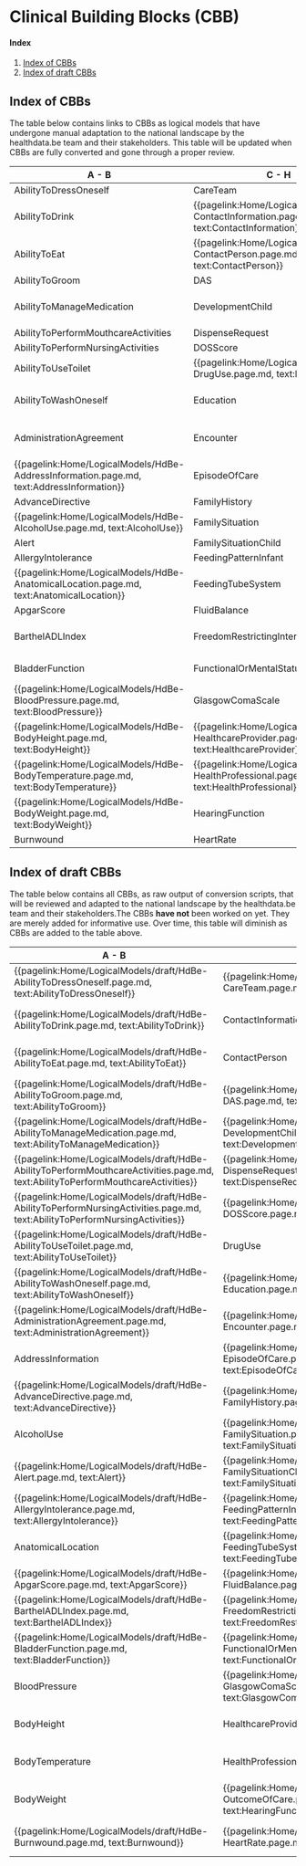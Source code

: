 # Clinical Building Blocks (CBB)
#### Index
1. [Index of CBBs](#IndexOfCBB)
2. [Index of draft CBBs](#IndexOfDraftCBB)

## Index of CBBs<a name="IndexOfCBB"></a> 
The table below contains links to CBBs as logical models that have undergone manual adaptation to the national landscape by the healthdata.be team and their stakeholders. This table will be updated when CBBs are fully converted and gone through a proper review.

|  A - B  |  C - H | H - P  |  P - T  |
|---|---|---|---|
| AbilityToDressOneself   <!--{{pagelink:Home/LogicalModels/HdBe-AbilityToDressOneself.page.md,   text:AbilityToDressOneself}}   --> | CareTeam   <!--{{pagelink:Home/LogicalModels/HdBe-CareTeam.page.md,   text:CareTeam}}--> | HelpFromOthers   <!--{{pagelink:Home/LogicalModels/HdBe-HelpFromOthers.page.md,   text:HelpFromOthers}}--> | PainScore   <!--{{pagelink:Home/LogicalModels/HdBe-PainScore.page.md,   text:PainScore}}--> |
| AbilityToDrink   <!--{{pagelink:Home/LogicalModels/HdBe-AbilityToDrink.page.md,   text:AbilityToDrink}}   --> | {{pagelink:Home/LogicalModels/HdBe-ContactInformation.page.md,   text:ContactInformation}} | IllnessPerception   <!--{{pagelink:Home/LogicalModels/HdBe-IllnessPerception.page.md,   text:IllnessPerception}}--> | Payer <!--   {{pagelink:Home/LogicalModels/HdBe-Payer.page.md,   text:Payer}}   --> |
| AbilityToEat   <!--{{pagelink:Home/LogicalModels/HdBe-AbilityToEat.page.md,   text:AbilityToEat}}--> | {{pagelink:Home/LogicalModels/HdBe-ContactPerson.page.md,   text:ContactPerson}} | Infusion   <!--{{pagelink:Home/LogicalModels/HdBe-Infusion.page.md,   text:Infusion}}--> | PharmaceuticalProduct   <!--{{pagelink:Home/LogicalModels/HdBe-PharmaceuticalProduct.page.md,   text:PharmaceuticalProduct}}--> |
| AbilityToGroom   <!--{{pagelink:Home/LogicalModels/HdBe-AbilityToGroom.page.md,   text:AbilityToGroom}}--> | DAS   <!--{{pagelink:Home/LogicalModels/HdBe-DAS.page.md,   text:DAS}}--> | InstructionsForUse   <!--{{pagelink:Home/LogicalModels/HdBe-InstructionsForUse.page.md,   text:InstructionsForUse}}--> | ParticipationInSociety   <!--{{pagelink:Home/LogicalModels/HdBe-ParticipationInSociety.page.md,   text:ParticipationInSociety}}--> |
| AbilityToManageMedication   <!--{{pagelink:Home/LogicalModels/HdBe-AbilityToManageMedication.page.md,   text:AbilityToManageMedication}}--> | DevelopmentChild   <!--{{pagelink:Home/LogicalModels/HdBe-DevelopmentChild.page.md,   text:DevelopmentChild}}--> | {{pagelink:Home/LogicalModels/HdBe-LaboratoryTestResult.page.md,   text:LaboratoryTestResult}} | {{pagelink:Home/LogicalModels/HdBe-Patient.page.md, text:Patient}} |
| AbilityToPerformMouthcareActivities   <!--{{pagelink:Home/LogicalModels/HdBe-AbilityToPerformMouthcareActivities.page.md,   text:AbilityToPerformMouthcareActivities}}--> | DispenseRequest   <!--{{pagelink:Home/LogicalModels/HdBe-DispenseRequest.page.md,   text:DispenseRequest}}--> | LanguageProficiency   <!--{{pagelink:Home/LogicalModels/HdBe-LanguageProficiency.page.md,   text:LanguageProficiency}}--> | Pregnancy   <!--{{pagelink:Home/LogicalModels/HdBe-Pregnancy.page.md,   text:Pregnancy}}--> |
| AbilityToPerformNursingActivities   <!--{{pagelink:Home/LogicalModels/HdBe-AbilityToPerformNursingActivities.page.md,   text:AbilityToPerformNursingActivities}}--> | DOSScore   <!--{{pagelink:Home/LogicalModels/HdBe-DOSScore.page.md,   text:DOSScore}}--> | LegalSituation   <!--{{pagelink:Home/LogicalModels/HdBe-LegalSituation.page.md,   text:LegalSituation}}--> | PressureUlcer   <!--{{pagelink:Home/LogicalModels/HdBe-PressureUlcer.page.md,   text:PressureUlcer}}--> |
| AbilityToUseToilet   <!--{{pagelink:Home/LogicalModels/HdBe-AbilityToUseToilet.page.md,   text:AbilityToUseToilet}}--> | {{pagelink:Home/LogicalModels/HdBe-DrugUse.page.md,     text:DrugUse}} | LifeStance   <!--{{pagelink:Home/LogicalModels/HdBe-LifeStance.page.md,   text:LifeStance}}--> | Problem <!--{{pagelink:Home/LogicalModels/HdBe-Problem.page.md,   text:Problem}}--> |
| AbilityToWashOneself   <!--{{pagelink:Home/LogicalModels/HdBe-AbilityToWashOneself.page.md,   text:AbilityToWashOneself}}--> | Education   <!--{{pagelink:Home/LogicalModels/HdBe-Education.page.md,   text:Education}}--> | {{pagelink:Home/LogicalModels/HdBe-LivingSituation.page.md,   text:LivingSituation}} | Procedure   <!--{{pagelink:Home/LogicalModels/HdBe-Procedure.page.md,   text:Procedure}}--> |
| AdministrationAgreement   <!--{{pagelink:Home/LogicalModels/HdBe-AdministrationAgreement.page.md,   text:AdministrationAgreement}}--> | Encounter   <!--{{pagelink:Home/LogicalModels/HdBe-Encounter.page.md,   text:Encounter}}--> | {{pagelink:Home/LogicalModels/HdBe-MaritalStatus.page.md,   text:MaritalStatus}} | PulseRate <!--{{pagelink:Home/LogicalModels/HdBe-PulseRate.page.md,   text:PulseRate}}--> |
| {{pagelink:Home/LogicalModels/HdBe-AddressInformation.page.md,   text:AddressInformation}}  | EpisodeOfCare   <!--{{pagelink:Home/LogicalModels/HdBe-EpisodeOfCare.page.md,   text:EpisodeOfCare}}--> | {{pagelink:Home/LogicalModels/HdBe-MedicalDevice.page.md,   text:MedicalDevice}} | Range <!--{{pagelink:Home/LogicalModels/HdBe-Range.page.md,   text:Range}}--> |
| AdvanceDirective   <!--{{pagelink:Home/LogicalModels/HdBe-AdvanceDirective.page.md,   text:AdvanceDirective}}--> | FamilyHistory   <!--{{pagelink:Home/LogicalModels/HdBe-FamilyHistory.page.md,   text:FamilyHistory}}--> | MedicationAdministration2   <!--{{pagelink:Home/LogicalModels/HdBe-MedicationAdministration2.page.md,   text:MedicationAdministration2}}--> | Refraction   <!--{{pagelink:Home/LogicalModels/HdBe-Refraction.page.md,   text:Refraction}}--> | 
| {{pagelink:Home/LogicalModels/HdBe-AlcoholUse.page.md,     text:AlcoholUse}}  | FamilySituation   <!--{{pagelink:Home/LogicalModels/HdBe-FamilySituation.page.md,   text:FamilySituation}}--> | MedicationAgreement   <!--{{pagelink:Home/LogicalModels/HdBe-MedicationAgreement.page.md,   text:MedicationAgreement}}--> | Respiration   <!--{{pagelink:Home/LogicalModels/HdBe-Respiration.page.md,   text:Respiration}}--> |
| Alert   <!--{{pagelink:Home/LogicalModels/HdBe-Alert.page.md,   text:Alert}}--> | FamilySituationChild   <!--{{pagelink:Home/LogicalModels/HdBe-FamilySituationChild.page.md,   text:FamilySituationChild}}--> | MedicationContraIndication   <!--{{pagelink:Home/LogicalModels/HdBe-MedicationContraIndication.page.md,   text:MedicationContraIndication}}--> | SkinDisorder   <!--{{pagelink:Home/LogicalModels/HdBe-SkinDisorder.page.md,   text:SkinDisorder}}--> |
| AllergyIntolerance   <!--{{pagelink:Home/LogicalModels/HdBe-AllergyIntolerance.page.md,   text:AllergyIntolerance}}--> | FeedingPatternInfant   <!--{{pagelink:Home/LogicalModels/HdBe-FeedingPatternInfant.page.md,   text:FeedingPatternInfant}}--> | MedicationDispense   <!--{{pagelink:Home/LogicalModels/HdBe-MedicationDispense.page.md,   text:MedicationDispense}}--> | SNAQScore   <!--{{pagelink:Home/LogicalModels/HdBe-SNAQScore.page.md,   text:SNAQScore}}--> |
| {{pagelink:Home/LogicalModels/HdBe-AnatomicalLocation.page.md,   text:AnatomicalLocation}} | FeedingTubeSystem   <!--{{pagelink:Home/LogicalModels/HdBe-FeedingTubeSystem.page.md,   text:FeedingTubeSystem}}--> | MedicationUse2   <!--{{pagelink:Home/LogicalModels/HdBe-MedicationUse2.page.md,   text:MedicationUse2}}--> | SOAPReport   <!--{{pagelink:Home/LogicalModels/HdBe-SOAPReport.page.md,   text:SOAPReport}}--> |
| ApgarScore   <!--{{pagelink:Home/LogicalModels/HdBe-ApgarScore.page.md,   text:ApgarScore}}--> | FluidBalance   <!--{{pagelink:Home/LogicalModels/HdBe-FluidBalance.page.md,   text:FluidBalance}}--> | Mobility   <!--{{pagelink:Home/LogicalModels/HdBe-Mobility.page.md,   text:Mobility}}--> | Stoma <!--{{pagelink:Home/LogicalModels/HdBe-Stoma.page.md,   text:Stoma}}--> |
| BarthelADLIndex   <!--{{pagelink:Home/LogicalModels/HdBe-BarthelADLIndex.page.md,   text:BarthelADLIndex}}--> | FreedomRestrictingIntervention   <!--{{pagelink:Home/LogicalModels/HdBe-FreedomRestrictingIntervention.page.md,   text:FreedomRestrictingIntervention}}--> | {{pagelink:Home/LogicalModels/HdBe-NameInformation.page.md,   text:NameInformation}} | TextResult   <!--{{pagelink:Home/LogicalModels/HdBe-TextResult.page.md,   text:TextResult}}--> |
| BladderFunction   <!--{{pagelink:Home/LogicalModels/HdBe-BladderFunction.page.md,   text:BladderFunction}}--> | FunctionalOrMentalStatus   <!--{{pagelink:Home/LogicalModels/HdBe-FunctionalOrMentalStatus.page.md,   text:FunctionalOrMentalStatus}}--> | {{pagelink:Home/LogicalModels/HdBe-Nationality.page.md,   text:Nationality}} | TimeInterval   <!--{{pagelink:Home/LogicalModels/HdBe-TimeInterval.page.md,   text:TimeInterval}}--> |
| {{pagelink:Home/LogicalModels/HdBe-BloodPressure.page.md,   text:BloodPressure}} | GlasgowComaScale   <!--{{pagelink:Home/LogicalModels/HdBe-GlasgowComaScale.page.md,   text:GlasgowComaScale}}--> | NursingIntervention   <!--{{pagelink:Home/LogicalModels/HdBe-NursingIntervention.page.md,   text:NursingIntervention}}--> | TNMTumorClassification   <!--{{pagelink:Home/LogicalModels/HdBe-TNMTumorClassification.page.md,   text:TNMTumorClassification}}--> |
| {{pagelink:Home/LogicalModels/HdBe-BodyHeight.page.md,   text:BodyHeight}} | {{pagelink:Home/LogicalModels/HdBe-HealthcareProvider.page.md,   text:HealthcareProvider}} | NutritionAdvice   <!--{{pagelink:Home/LogicalModels/HdBe-NutritionAdvice.page.md,   text:NutritionAdvice}}--> | {{pagelink:Home/LogicalModels/HdBe-SmokingStatus.page.md,   text:SmokingStatus}} |
| {{pagelink:Home/LogicalModels/HdBe-BodyTemperature.page.md,     text:BodyTemperature}} | {{pagelink:Home/LogicalModels/HdBe-HealthProfessional.page.md,   text:HealthProfessional}} | O2Saturation   <!--{{pagelink:Home/LogicalModels/HdBe-O2Saturation.page.md,   text:O2Saturation}}--> | TreatmentDirective2   <!--{{pagelink:Home/LogicalModels/HdBe-TreatmentDirective2.page.md,   text:TreatmentDirective2}}--> |
| {{pagelink:Home/LogicalModels/HdBe-BodyWeight.page.md,     text:BodyWeight}}| HearingFunction <!--{{pagelink:Home/LogicalModels/HdBe-HearingFunction.page.md,   text:HearingFunction}}-->| OutcomeOfCare   <!--{{pagelink:Home/LogicalModels/HdBe-OutcomeOfCare.page.md,   text:OutcomeOfCare}}--> | TreatmentObjective   <!--{{pagelink:Home/LogicalModels/HdBe-TreatmentObjective.page.md,   text:TreatmentObjective}}--> |
| Burnwound   <!--{{pagelink:Home/LogicalModels/HdBe-Burnwound.page.md,   text:Burnwound}}--> | HeartRate   <!--{{pagelink:Home/LogicalModels/HdBe-HeartRate.page.md,   text:HeartRate}}--> | PainCharacteristics   <!--{{pagelink:Home/LogicalModels/HdBe-PainCharacteristics.page.md,   text:PainCharacteristics}}--> |  |

## Index of draft CBBs<a name="IndexOfDraftCBB"></a> 
The table below contains all CBBs, as raw output of conversion scripts, that will be reviewed and adapted to the national landscape by the healthdata.be team and their stakeholders.The CBBs **have not** been worked on yet. They are merely added for informative use. Over time, this table will diminish as CBBs are added to the table above.

|  A - B  |  C - H | H - P  |  P - T  |
|---|---|---|---|
| {{pagelink:Home/LogicalModels/draft/HdBe-AbilityToDressOneself.page.md, text:AbilityToDressOneself}}  | {{pagelink:Home/LogicalModels/draft/HdBe-CareTeam.page.md, text:CareTeam}}  | {{pagelink:Home/LogicalModels/draft/HdBe-HelpFromOthers.page.md, text:HelpFromOthers}}  | {{pagelink:Home/LogicalModels/draft/HdBe-PainScore.page.md, text:PainScore}}  |
| {{pagelink:Home/LogicalModels/draft/HdBe-AbilityToDrink.page.md, text:AbilityToDrink}}  |  ContactInformation  | {{pagelink:Home/LogicalModels/draft/HdBe-IllnessPerception.page.md, text:IllnessPerception}}  | {{pagelink:Home/LogicalModels/draft/HdBe-Payer.page.md,   text:Payer}}   |
| {{pagelink:Home/LogicalModels/draft/HdBe-AbilityToEat.page.md, text:AbilityToEat}}  |  ContactPerson  | {{pagelink:Home/LogicalModels/draft/HdBe-Infusion.page.md, text:Infusion}}  | {{pagelink:Home/LogicalModels/draft/HdBe-PharmaceuticalProduct.page.md, text:PharmaceuticalProduct}} |
| {{pagelink:Home/LogicalModels/draft/HdBe-AbilityToGroom.page.md, text:AbilityToGroom}}  | {{pagelink:Home/LogicalModels/draft/HdBe-DAS.page.md,   text:DAS}}  | {{pagelink:Home/LogicalModels/draft/HdBe-InstructionsForUse.page.md, text:InstructionsForUse}}  | {{pagelink:Home/LogicalModels/draft/HdBe-ParticipationInSociety.page.md, text:ParticipationInSociety}}  |
| {{pagelink:Home/LogicalModels/draft/HdBe-AbilityToManageMedication.page.md, text:AbilityToManageMedication}}  | {{pagelink:Home/LogicalModels/draft/HdBe-DevelopmentChild.page.md, text:DevelopmentChild}}  |  LaboratoryTestResult  |  Patient  |
| {{pagelink:Home/LogicalModels/draft/HdBe-AbilityToPerformMouthcareActivities.page.md, text:AbilityToPerformMouthcareActivities}}  | {{pagelink:Home/LogicalModels/draft/HdBe-DispenseRequest.page.md, text:DispenseRequest}}  | {{pagelink:Home/LogicalModels/draft/HdBe-LanguageProficiency.page.md, text:LanguageProficiency}}  | {{pagelink:Home/LogicalModels/draft/HdBe-Pregnancy.page.md, text:Pregnancy}} |
| {{pagelink:Home/LogicalModels/draft/HdBe-AbilityToPerformNursingActivities.page.md, text:AbilityToPerformNursingActivities}}  | {{pagelink:Home/LogicalModels/draft/HdBe-DOSScore.page.md, text:DOSScore}}  | {{pagelink:Home/LogicalModels/draft/HdBe-LegalSituation.page.md, text:LegalSituation}}  | {{pagelink:Home/LogicalModels/draft/HdBe-PressureUlcer.page.md, text:PressureUlcer}} |
| {{pagelink:Home/LogicalModels/draft/HdBe-AbilityToUseToilet.page.md, text:AbilityToUseToilet}}  | DrugUse | {{pagelink:Home/LogicalModels/draft/HdBe-LifeStance.page.md, text:LifeStance}}  | Problem | 
| {{pagelink:Home/LogicalModels/draft/HdBe-AbilityToWashOneself.page.md, text:AbilityToWashOneself}}  | {{pagelink:Home/LogicalModels/draft/HdBe-Education.page.md, text:Education}}  | LivingSituation  | Procedure |
| {{pagelink:Home/LogicalModels/draft/HdBe-AdministrationAgreement.page.md, text:AdministrationAgreement}}  | {{pagelink:Home/LogicalModels/draft/HdBe-Encounter.page.md, text:Encounter}}  |  MaritalStatus  | {{pagelink:Home/LogicalModels/draft/HdBe-PulseRate.page.md, text:PulseRate}} |
| AddressInformation | {{pagelink:Home/LogicalModels/draft/HdBe-EpisodeOfCare.page.md, text:EpisodeOfCare}}  | MedicalDevice  | {{pagelink:Home/LogicalModels/draft/HdBe-Range.page.md,   text:Range}}   |
| {{pagelink:Home/LogicalModels/draft/HdBe-AdvanceDirective.page.md, text:AdvanceDirective}}  | {{pagelink:Home/LogicalModels/draft/HdBe-FamilyHistory.page.md, text:FamilyHistory}}  | {{pagelink:Home/LogicalModels/draft/HdBe-MedicationAdministration2.page.md, text:MedicationAdministration2}}  | {{pagelink:Home/LogicalModels/draft/HdBe-Refraction.page.md, text:Refraction}} |
| AlcoholUse | {{pagelink:Home/LogicalModels/draft/HdBe-FamilySituation.page.md, text:FamilySituation}}  | {{pagelink:Home/LogicalModels/draft/HdBe-MedicationAgreement.page.md, text:MedicationAgreement}}  | {{pagelink:Home/LogicalModels/draft/HdBe-Respiration.page.md, text:Respiration}} |
| {{pagelink:Home/LogicalModels/draft/HdBe-Alert.page.md, text:Alert}}  | {{pagelink:Home/LogicalModels/draft/HdBe-FamilySituationChild.page.md, text:FamilySituationChild}}  | {{pagelink:Home/LogicalModels/draft/HdBe-MedicationContraIndication.page.md, text:MedicationContraIndication}}  | {{pagelink:Home/LogicalModels/draft/HdBe-SkinDisorder.page.md, text:SkinDisorder}} |
| {{pagelink:Home/LogicalModels/draft/HdBe-AllergyIntolerance.page.md, text:AllergyIntolerance}}  | {{pagelink:Home/LogicalModels/draft/HdBe-FeedingPatternInfant.page.md, text:FeedingPatternInfant}}  | {{pagelink:Home/LogicalModels/draft/HdBe-MedicationDispense.page.md, text:MedicationDispense}}  | {{pagelink:Home/LogicalModels/draft/HdBe-SNAQScore.page.md, text:SNAQScore}} |
|  AnatomicalLocation  | {{pagelink:Home/LogicalModels/draft/HdBe-FeedingTubeSystem.page.md, text:FeedingTubeSystem}}  | {{pagelink:Home/LogicalModels/draft/HdBe-MedicationUse2.page.md, text:MedicationUse2}}  | {{pagelink:Home/LogicalModels/draft/HdBe-SOAPReport.page.md, text:SOAPReport}} |
| {{pagelink:Home/LogicalModels/draft/HdBe-ApgarScore.page.md, text:ApgarScore}}  | {{pagelink:Home/LogicalModels/draft/HdBe-FluidBalance.page.md, text:FluidBalance}}  | {{pagelink:Home/LogicalModels/draft/HdBe-Mobility.page.md, text:Mobility}}  | {{pagelink:Home/LogicalModels/draft/HdBe-Stoma.page.md,   text:Stoma}}   |
| {{pagelink:Home/LogicalModels/draft/HdBe-BarthelADLIndex.page.md, text:BarthelADLIndex}}  | {{pagelink:Home/LogicalModels/draft/HdBe-FreedomRestrictingIntervention.page.md, text:FreedomRestrictingIntervention}}  |  NameInformation  | {{pagelink:Home/LogicalModels/draft/HdBe-TextResult.page.md, text:TextResult}} |
| {{pagelink:Home/LogicalModels/draft/HdBe-BladderFunction.page.md, text:BladderFunction}}  | {{pagelink:Home/LogicalModels/draft/HdBe-FunctionalOrMentalStatus.page.md, text:FunctionalOrMentalStatus}}  |  Nationality  | {{pagelink:Home/LogicalModels/draft/HdBe-TimeInterval.page.md, text:TimeInterval}} |
| BloodPressure  | {{pagelink:Home/LogicalModels/draft/HdBe-GlasgowComaScale.page.md, text:GlasgowComaScale}}  | {{pagelink:Home/LogicalModels/draft/HdBe-NursingIntervention.page.md, text:NursingIntervention}}  | {{pagelink:Home/LogicalModels/draft/HdBe-TNMTumorClassification.page.md, text:TNMTumorClassification}} |
| BodyHeight |  HealthcareProvider  | {{pagelink:Home/LogicalModels/draft/HdBe-NutritionAdvice.page.md, text:NutritionAdvice}}  | SmokingStatus |
|  BodyTemperature   |  HealthProfessional  | {{pagelink:Home/LogicalModels/draft/HdBe-O2Saturation.page.md, text:O2Saturation}}  | {{pagelink:Home/LogicalModels/draft/HdBe-TreatmentDirective2.page.md, text:TreatmentDirective2}} |
| BodyWeight   | {{pagelink:Home/LogicalModels/draft/HdBe-OutcomeOfCare.page.md, text:HearingFunction}}  | {{pagelink:Home/LogicalModels/draft/HdBe-OutcomeOfCare.page.md, text:OutcomeOfCare}}  | {{pagelink:Home/LogicalModels/draft/HdBe-TreatmentObjective.page.md, text:TreatmentObjective}} |
| {{pagelink:Home/LogicalModels/draft/HdBe-Burnwound.page.md, text:Burnwound}}  | {{pagelink:Home/LogicalModels/draft/HdBe-HeartRate.page.md, text:HeartRate}}  | {{pagelink:Home/LogicalModels/draft/HdBe-PainCharacteristics.page.md, text:PainCharacteristics}}  |  |